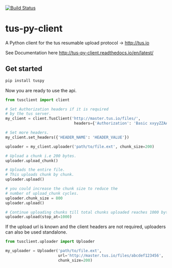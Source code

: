 [![Build Status](https://travis-ci.org/ifedapoolarewaju/tus-py-client.svg?branch=master)](https://travis-ci.org/ifedapoolarewaju/tus-py-client)

# tus-py-client
A Python client for the tus resumable upload protocol ->  http://tus.io

See Documentation here http://tus-py-client.readthedocs.io/en/latest/

## Get started

```bash
pip install tuspy
```

Now you are ready to use the api.

``` python
from tusclient import client

# Set Authorization headers if it is required
# by the tus server.
my_client = client.TusClient('http://master.tus.io/files/',
                              headers={'Authorization': 'Basic xxyyZZAAbbCC='})

# Set more headers.
my_client.set_headers({'HEADER_NAME': 'HEADER_VALUE'})

uploader = my_client.uploader('path/to/file.ext', chunk_size=200)

# Upload a chunk i.e 200 bytes.
uploader.upload_chunk()

# Uploads the entire file.
# This uploads chunk by chunk.
uploader.upload()

# you could increase the chunk size to reduce the
# number of upload_chunk cycles.
uploader.chunk_size = 800
uploader.upload()

# Continue uploading chunks till total chunks uploaded reaches 1000 bytes.
uploader.upload(stop_at=1000)
```

If the upload url is known and the client headers are not required, uploaders can also be used standalone.

``` python
from tusclient.uploader import Uploader

my_uploader = Uploader('path/to/file.ext',
                       url='http://master.tus.io/files/abcdef123456',
                       chunk_size=200)
```